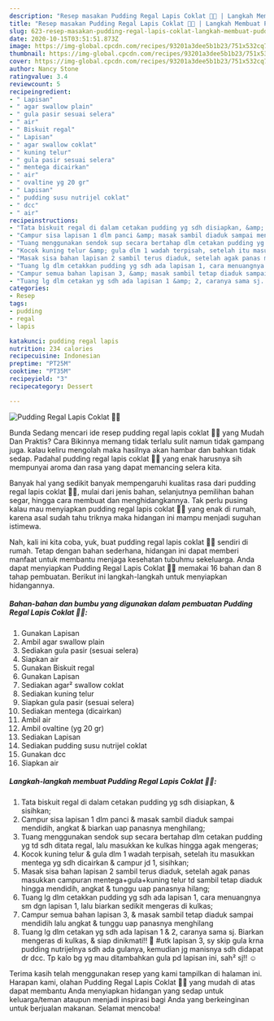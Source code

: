 ```yaml
---
description: "Resep masakan Pudding Regal Lapis Coklat 🍮🍫 | Langkah Membuat Pudding Regal Lapis Coklat 🍮🍫 Yang Menggugah Selera"
title: "Resep masakan Pudding Regal Lapis Coklat 🍮🍫 | Langkah Membuat Pudding Regal Lapis Coklat 🍮🍫 Yang Menggugah Selera"
slug: 623-resep-masakan-pudding-regal-lapis-coklat-langkah-membuat-pudding-regal-lapis-coklat-yang-menggugah-selera
date: 2020-10-15T03:51:51.873Z
image: https://img-global.cpcdn.com/recipes/93201a3dee5b1b23/751x532cq70/pudding-regal-lapis-coklat-🍮🍫-foto-resep-utama.jpg
thumbnail: https://img-global.cpcdn.com/recipes/93201a3dee5b1b23/751x532cq70/pudding-regal-lapis-coklat-🍮🍫-foto-resep-utama.jpg
cover: https://img-global.cpcdn.com/recipes/93201a3dee5b1b23/751x532cq70/pudding-regal-lapis-coklat-🍮🍫-foto-resep-utama.jpg
author: Nancy Stone
ratingvalue: 3.4
reviewcount: 5
recipeingredient:
- " Lapisan"
- " agar swallow plain"
- " gula pasir sesuai selera"
- " air"
- " Biskuit regal"
- " Lapisan"
- " agar swallow coklat"
- " kuning telur"
- " gula pasir sesuai selera"
- " mentega dicairkan"
- " air"
- " ovaltine yg 20 gr"
- " Lapisan"
- " pudding susu nutrijel coklat"
- " dcc"
- " air"
recipeinstructions:
- "Tata biskuit regal di dalam cetakan pudding yg sdh disiapkan, &amp; sisihkan;"
- "Campur sisa lapisan 1 dlm panci &amp; masak sambil diaduk sampai mendidih, angkat &amp; biarkan uap panasnya menghilang;"
- "Tuang menggunakan sendok sup secara bertahap dlm cetakan pudding yg td sdh ditata regal, lalu masukkan ke kulkas hingga agak mengeras;"
- "Kocok kuning telur &amp; gula dlm 1 wadah terpisah, setelah itu masukkan mentega yg sdh dicairkan &amp; campur jd 1, sisihkan;"
- "Masak sisa bahan lapisan 2 sambil terus diaduk, setelah agak panas masukkan campuran mentega+gula+kuning telur td sambil tetap diaduk hingga mendidih, angkat &amp; tunggu uap panasnya hilang;"
- "Tuang lg dlm cetakkan pudding yg sdh ada lapisan 1, cara menuangnya sm dgn lapisan 1, lalu biarkan sedikit mengeras di kulkas;"
- "Campur semua bahan lapisan 3, &amp; masak sambil tetap diaduk sampai mendidih lalu angkat &amp; tunggu uap panasnya menghilang"
- "Tuang lg dlm cetakan yg sdh ada lapisan 1 &amp; 2, caranya sama sj. Biarkan mengeras di kulkas, &amp; siap dinikmati!! 🤤 #utk lapisan 3, sy skip gula krna pudding nutrijelnya sdh ada gulanya, kemudian jg manisnya sdh didapat dr dcc. Tp kalo bg yg mau ditambahkan gula pd lapisan ini, sah² sj!! ☺️"
categories:
- Resep
tags:
- pudding
- regal
- lapis

katakunci: pudding regal lapis 
nutrition: 234 calories
recipecuisine: Indonesian
preptime: "PT25M"
cooktime: "PT35M"
recipeyield: "3"
recipecategory: Dessert

---
```



![Pudding Regal Lapis Coklat 🍮🍫](https://img-global.cpcdn.com/recipes/93201a3dee5b1b23/751x532cq70/pudding-regal-lapis-coklat-🍮🍫-foto-resep-utama.jpg)

Bunda Sedang mencari ide resep pudding regal lapis coklat 🍮🍫 yang Mudah Dan Praktis? Cara Bikinnya memang tidak terlalu sulit namun tidak gampang juga. kalau keliru mengolah maka hasilnya akan hambar dan bahkan tidak sedap. Padahal pudding regal lapis coklat 🍮🍫 yang enak harusnya sih mempunyai aroma dan rasa yang dapat memancing selera kita.

Banyak hal yang sedikit banyak mempengaruhi kualitas rasa dari pudding regal lapis coklat 🍮🍫, mulai dari jenis bahan, selanjutnya pemilihan bahan segar, hingga cara membuat dan menghidangkannya. Tak perlu pusing kalau mau menyiapkan pudding regal lapis coklat 🍮🍫 yang enak di rumah, karena asal sudah tahu triknya maka hidangan ini mampu menjadi suguhan istimewa.




Nah, kali ini kita coba, yuk, buat pudding regal lapis coklat 🍮🍫 sendiri di rumah. Tetap dengan bahan sederhana, hidangan ini dapat memberi manfaat untuk membantu menjaga kesehatan tubuhmu sekeluarga. Anda dapat menyiapkan Pudding Regal Lapis Coklat 🍮🍫 memakai 16 bahan dan 8 tahap pembuatan. Berikut ini langkah-langkah untuk menyiapkan hidangannya.

<!--inarticleads1-->

##### Bahan-bahan dan bumbu yang digunakan dalam pembuatan Pudding Regal Lapis Coklat 🍮🍫:

1. Gunakan  Lapisan
1. Ambil  agar swallow plain
1. Sediakan  gula pasir (sesuai selera)
1. Siapkan  air
1. Gunakan  Biskuit regal
1. Gunakan  Lapisan
1. Sediakan  agar² swallow coklat
1. Sediakan  kuning telur
1. Siapkan  gula pasir (sesuai selera)
1. Sediakan  mentega (dicairkan)
1. Ambil  air
1. Ambil  ovaltine (yg 20 gr)
1. Sediakan  Lapisan
1. Sediakan  pudding susu nutrijel coklat
1. Gunakan  dcc
1. Siapkan  air




<!--inarticleads2-->

##### Langkah-langkah membuat Pudding Regal Lapis Coklat 🍮🍫:

1. Tata biskuit regal di dalam cetakan pudding yg sdh disiapkan, &amp; sisihkan;
1. Campur sisa lapisan 1 dlm panci &amp; masak sambil diaduk sampai mendidih, angkat &amp; biarkan uap panasnya menghilang;
1. Tuang menggunakan sendok sup secara bertahap dlm cetakan pudding yg td sdh ditata regal, lalu masukkan ke kulkas hingga agak mengeras;
1. Kocok kuning telur &amp; gula dlm 1 wadah terpisah, setelah itu masukkan mentega yg sdh dicairkan &amp; campur jd 1, sisihkan;
1. Masak sisa bahan lapisan 2 sambil terus diaduk, setelah agak panas masukkan campuran mentega+gula+kuning telur td sambil tetap diaduk hingga mendidih, angkat &amp; tunggu uap panasnya hilang;
1. Tuang lg dlm cetakkan pudding yg sdh ada lapisan 1, cara menuangnya sm dgn lapisan 1, lalu biarkan sedikit mengeras di kulkas;
1. Campur semua bahan lapisan 3, &amp; masak sambil tetap diaduk sampai mendidih lalu angkat &amp; tunggu uap panasnya menghilang
1. Tuang lg dlm cetakan yg sdh ada lapisan 1 &amp; 2, caranya sama sj. Biarkan mengeras di kulkas, &amp; siap dinikmati!! 🤤 #utk lapisan 3, sy skip gula krna pudding nutrijelnya sdh ada gulanya, kemudian jg manisnya sdh didapat dr dcc. Tp kalo bg yg mau ditambahkan gula pd lapisan ini, sah² sj!! ☺️




Terima kasih telah menggunakan resep yang kami tampilkan di halaman ini. Harapan kami, olahan Pudding Regal Lapis Coklat 🍮🍫 yang mudah di atas dapat membantu Anda menyiapkan hidangan yang sedap untuk keluarga/teman ataupun menjadi inspirasi bagi Anda yang berkeinginan untuk berjualan makanan. Selamat mencoba!
